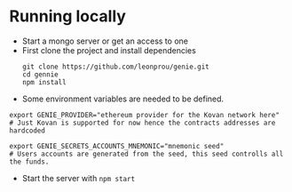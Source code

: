 # Running locally

- Start a mongo server or get an access to one
- First clone the project and install dependencies
  ```
  git clone https://github.com/leonprou/genie.git
  cd gennie
  npm install
  ```
- Some environment variables are needed to be defined.
 ```
 export GENIE_PROVIDER="ethereum provider for the Kovan network here"
 # Just Kovan is supported for now hence the contracts addresses are hardcoded

 export GENIE_SECRETS_ACCOUNTS_MNEMONIC="mnemonic seed"
 # Users accounts are generated from the seed, this seed controlls all the funds.
 ```
 - Start the server with `npm start`